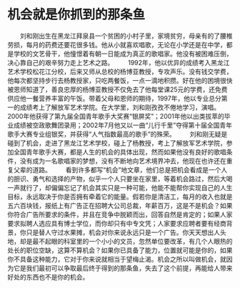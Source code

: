 # 机会就是你抓到的那条鱼
　　刘和刚出生在黑龙江拜泉县一个贫困的小村子里，家境贫穷，母亲有的了腰椎劳损，每月的药费还要花很多钱。他从小就喜欢唱歌，无论在小学还是在中学，都是学校的文艺骨干，他憧憬着有朝一日能成为真正的歌唱家。他没有被困难压倒，决心靠自己的艰辛努力走上艺术之路。 　　1992年，他以优异的成绩考入黑龙江艺术学校松花江分校，后来又师从总校的杨博亚教授，专攻声乐。没有钱交学费，他每次都坚持步行去杨教授家，只吃两餐饭，一点一滴地积攒。好在他的困境很快被恩师知道了，善良忠厚的杨博亚教授不仅免去了他每堂课25元的学费，还免费供应他一餐营养丰富的午饭。带着父母和恩师的期待，1997年，他以专业总分第一的成绩考上了解放军艺术学院。在大学里，刘和刚孜孜不倦地学习，演唱。2000年他获得了第九届全国青年歌手大奖赛“银屏奖”；2001年他以出类拔萃的毕业成绩被空政歌舞团录用；2002年7月他又以一曲“儿行千里”夺得第十届全国青年歌手大赛专业组银奖，并获得“人气指数最高的歌手”的殊荣。  　　刘和刚无疑是碰到了机会，走进了黑龙江艺术学校，碰上了杨教授，考上了解放军艺术学院，参加全国青年歌手大赛，都是人生的机会的具体出现，然而如果他没有良好的歌唱条件，没有成为一名歌唱家的梦想，没有不断地向艺术境界冲去，他现在也许还在重复父辈的道路。  　　看到许多都写“机会”地文章，他们总是把机会看成是一个人的胆识、勇气和选择的产物，似乎一个人只要坐在家里，等着机会路过，然后大喝一声就行了，却偏偏忘记了机会其实只是一种可能，他能不能帮你实现自己的人生目标，永远取决于你是否拥有牵着它的能量。假若你是清洁工，每月的收入也就是五六百块钱，报纸上有广告正在招聘大公司总裁，年薪百万，这是不是机会？如果你符合广告所要求的条件，并且在竞争中脱颖而出，回答自然是肯定的；如果人家要求拟聘人选应具有博士学位，而你却只有中专文凭；人家要求应聘者要有经商背景，你只是替人守过水果摊，机会对你来说永远只是一个广告。你天天想出人头地，却是最不起眼的科室里的一个小小的文员，忽然单位要改革，有几个人眼热的处长的职位空缺，这算不算机会？如果你已具备了能力，位置就可能是你的，如果你不具备这种能力，它对于你来说就相当于望梅止渴。机会之所以叫做机会，就因为它是我们最初可以争取最后终于得到的那条鱼，失去了这个前提，再能给人带来好处的东西也不是你的机会。
  